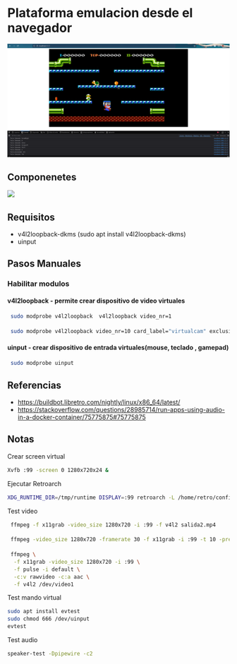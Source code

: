 # Plataforma emulacion desde el navegador
![](https://github.com/fernandoAlfaro00/emuweb/blob/main/images/ejemplo.png)

## Componenetes
![](https://github.com/fernandoAlfaro00/emuweb/blob/main/images/comunicacion.jpg)
## Requisitos
- v4l2loopback-dkms (sudo apt install v4l2loopback-dkms)
- uinput


## Pasos Manuales 

### Habilitar modulos

#### v4l2loopback - permite crear dispositivo de video virtuales

```bash
 sudo modprobe v4l2loopback  v4l2loopback video_nr=1

 sudo modprobe v4l2loopback video_nr=10 card_label="virtualcam" exclusive_caps=1
```

#### uinput - crear dispositivo de entrada virtuales(mouse, teclado , gamepad)

```bash
 sudo modprobe uinput
```


## Referencias

- https://buildbot.libretro.com/nightly/linux/x86_64/latest/
- https://stackoverflow.com/questions/28985714/run-apps-using-audio-in-a-docker-container/75775875#75775875



## Notas
Crear screen virtual
```bash
Xvfb :99 -screen 0 1280x720x24 &
```
Ejecutar Retroarch
```bash
XDG_RUNTIME_DIR=/tmp/runtime DISPLAY=:99 retroarch -L /home/retro/config/nestopia_libretro.so /home/retro/roms/roms/contra.nes &
```

Test video 
```bash
 ffmpeg -f x11grab -video_size 1280x720 -i :99 -f v4l2 salida2.mp4

 ffmpeg -video_size 1280x720 -framerate 30 -f x11grab -i :99 -t 10 -preset ultrafast -c:v libx264 salida2.mp4

 ffmpeg \
  -f x11grab -video_size 1280x720 -i :99 \
  -f pulse -i default \
  -c:v rawvideo -c:a aac \
  -f v4l2 /dev/video1

```

Test mando virtual
```bash
sudo apt install evtest
sudo chmod 666 /dev/uinput
evtest
```

Test audio

```bash
speaker-test -Dpipewire -c2

```